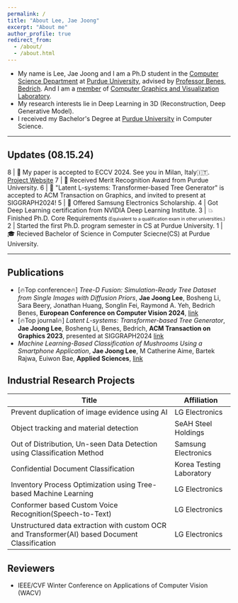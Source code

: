 ```yaml
---
permalink: /
title: "About Lee, Jae Joong"
excerpt: "About me"
author_profile: true
redirect_from:
  - /about/
  - /about.html
---
```


- My name is Lee, Jae Joong and I am a Ph.D student in the [Computer Science Department](https://www.cs.purdue.edu/) at [Purdue University](https://www.purdue.edu/), advised by [Professor Benes, Bedrich](https://www.cs.purdue.edu/homes/bbenes/). And I am a [member](https://www.cs.purdue.edu/homes/bbenes/students/) of [Computer Graphics and Visualization Laboratory](https://www.cs.purdue.edu/cgvlab/www/).
  <br/>
- My research interests lie in Deep Learning in 3D (Reconstruction, Deep Generative Model).
  <br/>
- I received my Bachelor's Degree at [Purdue University](https://www.purdue.edu/) in Computer Science.

---

## Updates (08.15.24)

8 | 📜 My paper is accepted to ECCV 2024. See you in Milan, Italy🇮🇹. [Project Website](https://www.jaejoonglee.com/treedfusion/)
7 | 🎉 Received Merit Recognition Award from Purdue University.
6 | 📜 "Latent L-systems: Transformer-based Tree Generator" is accepted to ACM Transaction on Graphics, and invited to present at SIGGRAPH2024!
5 | 🎉 Offered Samsung Electronics Scholarship.
4 | Got Deep Learning certification from NVIDIA Deep Learning Institute.
3 | 💥 Finished Ph.D. Core Requirements<font size="1"> (Equivalent to a qualification exam in other universities.)</font>
2 | Started the first Ph.D. program semester in CS at Purdue University.
1 | 🎓 Recieved Bachelor of Science in Computer Sciecne(CS) at Purdue University.

---

## Publications

- [🔥Top conference🔥] *Tree-D Fusion: Simulation-Ready Tree Dataset from Single Images with Diffusion Priors*, **Jae Joong Lee**, Bosheng Li, Sara Beery, Jonathan Huang, Songlin Fei, Raymond A. Yeh, Bedrich Benes, **European Conference on Computer Vision 2024**, [link](https://www.arxiv.org/abs/2407.10330)
- [🔥Top journal🔥] *Latent L-systems: Transformer-based Tree Generator*, **Jae Joong Lee**, Bosheng Li, Benes, Bedrich, **ACM Transaction on Graphics 2023**, presented at SIGGRAPH2024 [link](https://dl.acm.org/doi/10.1145/3627101)
- *Machine Learning-Based Classification of Mushrooms Using a Smartphone Application*, **Jae Joong Lee**, M Catherine Aime, Bartek Rajwa, Euiwon Bae, **Applied Sciences**, [link](https://www.mdpi.com/2076-3417/12/22/11685)


## Industrial Research Projects

| Title  | Affiliation|
| ------------- | ------------- |
| Prevent duplication of image evidence using AI | LG Electronics|
| Object tracking and material detection | SeAH Steel Holdings |
| Out of Distribution, Un-seen Data Detection using Classification Method  | Samsung Electronics  |
| Confidential Document Classification | Korea Testing Laboratory |
| Inventory Process Optimization using Tree-based Machine Learning | LG Electronics |
| Conformer based Custom Voice Recognition(Speech-to-Text)   | LG Electronics |
| Unstructured data extraction with custom OCR and Transformer(AI) based Document Classification | LG Electronics |


## Reviewers
- IEEE/CVF Winter Conference on Applications of Computer Vision (WACV) 
